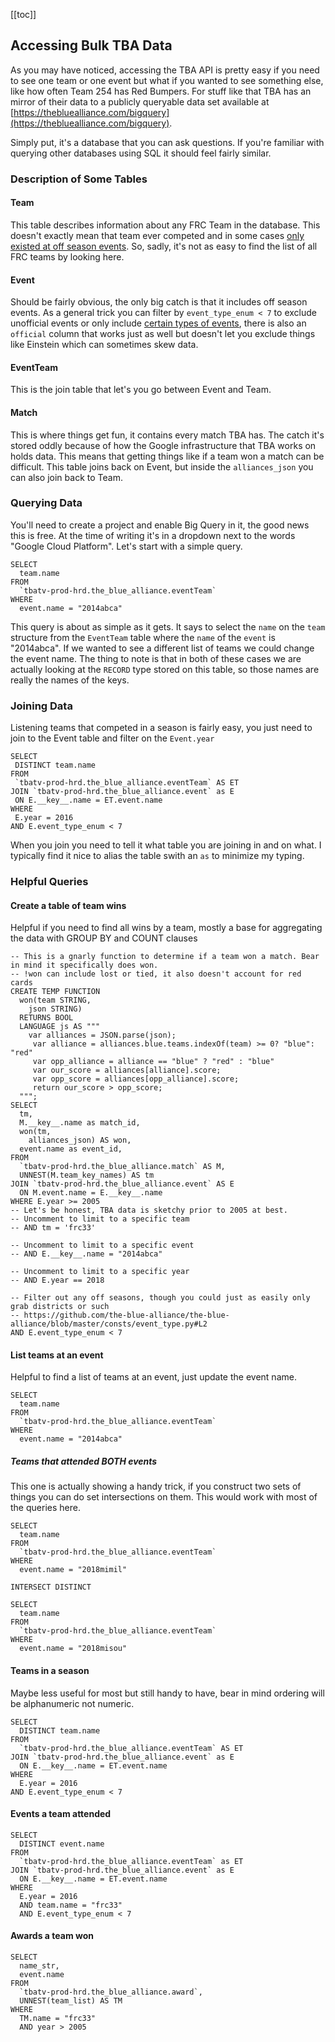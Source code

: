 [//]: <author> (Andrew Schreiber)
[//]: <title> (TBA Bulk Data using Big Query)
[//]: <updated> (10/01/2020)

[[toc]]

## Accessing Bulk TBA Data

As you may have noticed, accessing the TBA API is pretty easy if you need to see one team or one event but what if you wanted to see something else, like how often Team 254 has Red Bumpers. For stuff like that TBA has an mirror of their data to a publicly queryable data set available at [https://thebluealliance.com/bigquery](https://thebluealliance.com/bigquery).

Simply put, it's a database that you can ask questions. If you're familiar with querying other databases using SQL it should feel fairly similar. 

### Description of Some Tables

#### Team
This table describes information about any FRC Team in the database. This doesn't exactly mean that team ever competed and in some cases [only existed at off season events](https://www.thebluealliance.com/team/666). So, sadly, it's not as easy to find the list of all FRC teams by looking here. 

#### Event
Should be fairly obvious, the only big catch is that it includes off season events. As a general trick you can filter by `event_type_enum < 7` to exclude unofficial events or only include [certain types of events](https://github.com/the-blue-alliance/the-blue-alliance/blob/master/consts/event_type.py#L2), there is also an `official` column that works just as well but doesn't let you exclude things like Einstein which can sometimes skew data. 

#### EventTeam
This is the join table that let's you go between Event and Team. 

#### Match
This is where things get fun, it contains every match TBA has. The catch it's stored oddly because of how the Google infrastructure that TBA works on holds data. This means that getting things like if a team won a match can be difficult. This table joins back on Event, but inside the `alliances_json` you can also join back to Team.

### Querying Data
You'll need to create a project and enable Big Query in it, the good news this is free. At the time of writing it's in a dropdown next to the words "Google Cloud Platform". Let's start with a simple query. 

```
SELECT
  team.name
FROM
  `tbatv-prod-hrd.the_blue_alliance.eventTeam`
WHERE
  event.name = "2014abca"
 ```

 This query is about as simple as it gets. It says to select the `name` on the `team` structure from the `EventTeam` table where the `name` of the `event` is "2014abca". If we wanted to see a different list of teams we could change the event name. The thing to note is that in both of these cases we are actually looking at the `RECORD` type stored on this table, so those names are really the names of the keys. 

 ### Joining Data

 Listening teams that competed in a season is fairly easy, you just need to join to the Event table and filter on the `Event.year`

 ```
 SELECT
  DISTINCT team.name
FROM
  `tbatv-prod-hrd.the_blue_alliance.eventTeam` AS ET
JOIN `tbatv-prod-hrd.the_blue_alliance.event` as E
  ON E.__key__.name = ET.event.name
WHERE
  E.year = 2016
AND E.event_type_enum < 7
```

When you join you need to tell it what table you are joining in and on what. I typically find it nice to alias the table swith an `as` to minimize my typing. 

### Helpful Queries

#### Create a table of team wins

Helpful if you need to find all wins by a team, mostly a base for aggregating the data with GROUP BY and COUNT clauses

```
-- This is a gnarly function to determine if a team won a match. Bear in mind it specifically does won.
-- !won can include lost or tied, it also doesn't account for red cards
CREATE TEMP FUNCTION
  won(team STRING,
    json STRING)
  RETURNS BOOL
  LANGUAGE js AS """
    var alliances = JSON.parse(json);
     var alliance = alliances.blue.teams.indexOf(team) >= 0? "blue": "red"
     var opp_alliance = alliance == "blue" ? "red" : "blue"
     var our_score = alliances[alliance].score;
     var opp_score = alliances[opp_alliance].score;
     return our_score > opp_score;
  """;
SELECT
  tm,
  M.__key__.name as match_id,
  won(tm,
    alliances_json) AS won,
  event.name as event_id,
FROM
  `tbatv-prod-hrd.the_blue_alliance.match` AS M,
  UNNEST(M.team_key_names) AS tm
JOIN `tbatv-prod-hrd.the_blue_alliance.event` AS E
  ON M.event.name = E.__key__.name
WHERE E.year >= 2005
-- Let's be honest, TBA data is sketchy prior to 2005 at best. 
-- Uncomment to limit to a specific team
-- AND tm = 'frc33'

-- Uncomment to limit to a specific event
-- AND E.__key__.name = "2014abca"

-- Uncomment to limit to a specific year
-- AND E.year == 2018

-- Filter out any off seasons, though you could just as easily only grab districts or such
-- https://github.com/the-blue-alliance/the-blue-alliance/blob/master/consts/event_type.py#L2
AND E.event_type_enum < 7

```

#### List teams at an event

Helpful to find a list of teams at an event, just update the event name. 
```
SELECT
  team.name
FROM
  `tbatv-prod-hrd.the_blue_alliance.eventTeam`
WHERE
  event.name = "2014abca"
```

##### Teams that attended BOTH events

This one is actually showing a handy trick, if you construct two sets of things you can do set intersections on them. This would work with most of the queries here. 

```
SELECT
  team.name
FROM
  `tbatv-prod-hrd.the_blue_alliance.eventTeam`
WHERE
  event.name = "2018mimil"
  
INTERSECT DISTINCT 

SELECT
  team.name
FROM
  `tbatv-prod-hrd.the_blue_alliance.eventTeam`
WHERE
  event.name = "2018misou"
```


#### Teams in a season

Maybe less useful for most but still handy to have, bear in mind ordering will be alphanumeric not numeric. 

```
SELECT
  DISTINCT team.name
FROM
  `tbatv-prod-hrd.the_blue_alliance.eventTeam` AS ET
JOIN `tbatv-prod-hrd.the_blue_alliance.event` as E
  ON E.__key__.name = ET.event.name
WHERE
  E.year = 2016
AND E.event_type_enum < 7
```

#### Events a team attended
```
SELECT
  DISTINCT event.name
FROM
  `tbatv-prod-hrd.the_blue_alliance.eventTeam` as ET
JOIN `tbatv-prod-hrd.the_blue_alliance.event` as E
  ON E.__key__.name = ET.event.name
WHERE
  E.year = 2016
  AND team.name = "frc33"
  AND E.event_type_enum < 7
```

#### Awards a team won

```
SELECT
  name_str,
  event.name
FROM
  `tbatv-prod-hrd.the_blue_alliance.award`,
  UNNEST(team_list) AS TM
WHERE
  TM.name = "frc33"
  AND year > 2005
```
